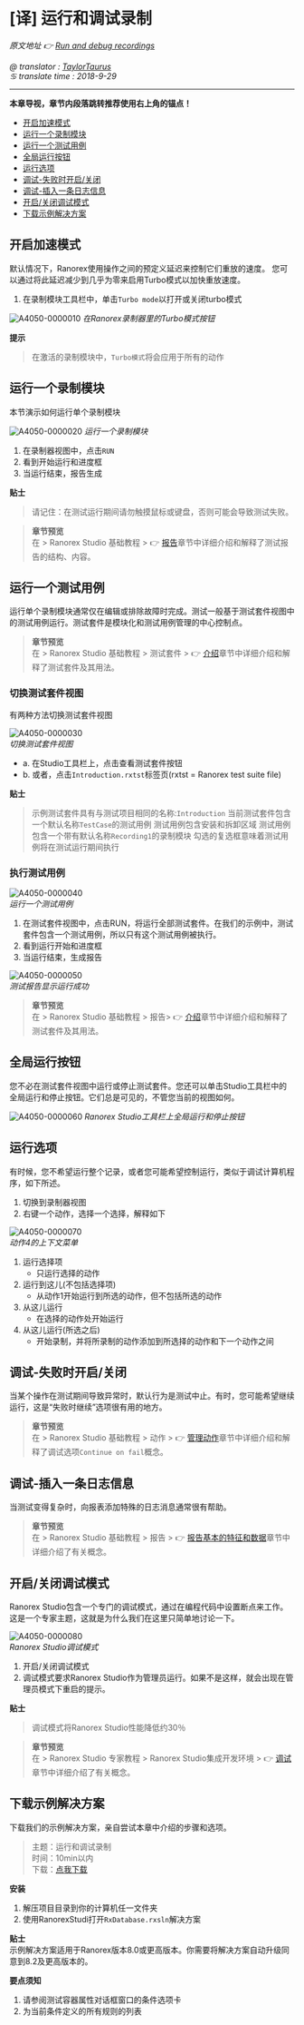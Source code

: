 # [译] 运行和调试录制

*原文地址 👉 [Run and debug recordings][0]*

*@ translator : [TaylorTaurus](https://github.com/taylortaurus)*    
*♋ translate time : 2018-9-29*    

---

**本章导视，章节内段落跳转推荐使用右上角的锚点！**


- [开启加速模式](#开启加速模式)
- [运行一个录制模块](#运行一个录制模块)
- [运行一个测试用例](#运行一个测试用例)
- [全局运行按钮](#全局运行按钮)
- [运行选项](#运行选项)
- [调试-失败时开启/关闭](#调试-失败时开启/关闭)
- [调试-插入一条日志信息](#调试-插入一条日志信息)
- [开启/关闭调试模式](#开启/关闭调试模式)
- [下载示例解决方案](#下载示例解决方案)

## 开启加速模式

默认情况下，Ranorex使用操作之间的预定义延迟来控制它们重放的速度。 您可以通过将此延迟减少到几乎为零来启用Turbo模式以加快重放速度。

1. 在录制模块工具栏中，单击`Turbo mode`以打开或关闭turbo模式

![A4050-0000010](https://gitee.com/taylortaurus/RX_UserGuide_GitBook_Picbed/raw/master/RanorexRecorder/A4050-0000010.png)
*在Ranorex录制器里的Turbo模式按钮*  

**提示**  
> 在激活的录制模块中，`Turbo模式`将会应用于所有的动作

## 运行一个录制模块

本节演示如何运行单个录制模块

![A4050-0000020](https://gitee.com/taylortaurus/RX_UserGuide_GitBook_Picbed/raw/master/RanorexRecorder/A4050-0000020.png)
*运行一个录制模块*  

1. 在录制器视图中，点击`RUN`
2. 看到开始运行和进度框
3. 当运行结束，报告生成

**贴士** 
> 请记住：在测试运行期间请勿触摸鼠标或键盘，否则可能会导致测试失败。

> **章节预览**  
> 在 \> Ranorex Studio 基础教程 \> 👉 [报告][1]章节中详细介绍和解释了测试报告的结构、内容。

## 运行一个测试用例

运行单个录制模块通常仅在编辑或排除故障时完成。测试一般基于测试套件视图中的测试用例运行。测试套件是模块化和测试用例管理的中心控制点。

> **章节预览**  
> 在 \> Ranorex Studio 基础教程 \> 测试套件 \> 👉 [介绍][2]章节中详细介绍和解释了测试套件及其用法。

### 切换测试套件视图

有两种方法切换测试套件视图

![A4050-0000030](https://gitee.com/taylortaurus/RX_UserGuide_GitBook_Picbed/raw/master/RanorexRecorder/A4050-0000030.png)  
*切换测试套件视图* 

- a. 在Studio工具栏上，点击查看测试套件按钮
- b. 或者，点击`Introduction.rxtst`标签页(rxtst = Ranorex test suite file) 

**贴士**  
> 示例测试套件具有与测试项目相同的名称:`Introduction`
> 当前测试套件包含一个默认名称`TestCase`的测试用例
> 测试用例包含安装和拆卸区域
> 测试用例包含一个带有默认名称`Recording1`的录制模块
> 勾选的复选框意味着测试用例将在测试运行期间执行

### 执行测试用例

![A4050-0000040](https://gitee.com/taylortaurus/RX_UserGuide_GitBook_Picbed/raw/master/RanorexRecorder/A4050-0000040.png)  
*运行一个测试用例*  

1. 在测试套件视图中，点击RUN，将运行全部测试套件。在我们的示例中，测试套件包含一个测试用例，所以只有这个测试用例被执行。
2. 看到运行开始和进度框
3. 当运行结束，生成报告

![A4050-0000050](https://gitee.com/taylortaurus/RX_UserGuide_GitBook_Picbed/raw/master/RanorexRecorder/A4050-0000050.png)  
*测试报告显示运行成功*  

> **章节预览**  
> 在 \> Ranorex Studio 基础教程 \> 报告\> 👉 [介绍][1]章节中详细介绍和解释了测试套件及其用法。

## 全局运行按钮

您不必在测试套件视图中运行或停止测试套件。您还可以单击Studio工具栏中的全局运行和停止按钮。它们总是可见的，不管您当前的视图如何。

![A4050-0000060](https://gitee.com/taylortaurus/RX_UserGuide_GitBook_Picbed/raw/master/RanorexRecorder/A4050-0000060.png)
*Ranorex Studio工具栏上全局运行和停止按钮*  

## 运行选项

有时候，您不希望运行整个记录，或者您可能希望控制运行，类似于调试计算机程序，如下所述。

1. 切换到录制器视图
2. 右键一个动作，选择一个选择，解释如下

![A4050-0000070](https://gitee.com/taylortaurus/RX_UserGuide_GitBook_Picbed/raw/master/RanorexRecorder/A4050-0000070.png)  
*动作4的上下文菜单*  

1. 运行选择项
    - 只运行选择的动作
2. 运行到这儿(不包括选择项) 
    - 从动作1开始运行到所选的动作，但不包括所选的动作 
3. 从这儿运行
    - 在选择的动作处开始运行
4. 从这儿运行(所选之后) 
    - 开始录制，并将所录制的动作添加到所选择的动作和下一个动作之间


## 调试-失败时开启/关闭

当某个操作在测试期间导致异常时，默认行为是测试中止。有时，您可能希望继续运行，这是“失败时继续”选项很有用的地方。

> **章节预览**  
> 在 \> Ranorex Studio 基础教程 \> 动作 \> 👉 [管理动作][3]章节中详细介绍和解释了调试选项`Continue on fail`概念。

## 调试-插入一条日志信息

当测试变得复杂时，向报表添加特殊的日志消息通常很有帮助。

> **章节预览**  
> 在 \> Ranorex Studio 基础教程 \> 报告 \> 👉 [报告基本的特征和数据][4]章节中详细介绍了有关概念。

## 开启/关闭调试模式

Ranorex Studio包含一个专门的调试模式，通过在编程代码中设置断点来工作。这是一个专家主题，这就是为什么我们在这里只简单地讨论一下。

![A4050-0000080](https://gitee.com/taylortaurus/RX_UserGuide_GitBook_Picbed/raw/master/RanorexRecorder/A4050-0000080.png)  
*Ranorex Studio调试模式*  

1. 开启/关闭调试模式
2. 调试模式要求Ranorex Studio作为管理员运行。如果不是这样，就会出现在管理员模式下重启的提示。

**贴士**  
> 调试模式将Ranorex Studio性能降低约30％

> **章节预览**  
> 在 \> Ranorex Studio 专家教程 \> Ranorex Studio集成开发环境 \> 👉 [调试][5]章节中详细介绍了有关概念。

## 下载示例解决方案

下载我们的示例解决方案，亲自尝试本章中介绍的步骤和选项。

> 主题：运行和调试录制  
> 时间：10min以内  
> 下载：[点我下载][6] 

**安装**

1. 解压项目目录到你的计算机任一文件夹
2. 使用RanorexStudi打开`RxDatabase.rxsln`解决方案

**贴士**  
示例解决方案适用于Ranorex版本8.0或更高版本。你需要将解决方案自动升级同意到8.2及更高版本的。

**要点须知** 
1. 请参阅测试容器属性对话框窗口的条件选项卡
2. 为当前条件定义的所有规则的列表



[0]: https://www.ranorex.com/help/latest/ranorex-studio-fundamentals/ranorex-recorder/run-debug-recordings/
[1]: ..\\..\\Reporting/index.html
[2]: ..\\..\\Test_suite/index.html
[3]: ..\\..\\Actions/[译]管理动作.html
[4]: ..\\..\\Reporting/[译]报告基本的特征和数据.html
[5]: ..\\..\\..\\ranorex-studio-expert/Ranorex_Studio_IDE/[译]调试.html
[6]: https://www.ranorex.com/rx-media/rx-user-guide/latest/download/RxSampleIntroduction.zip
